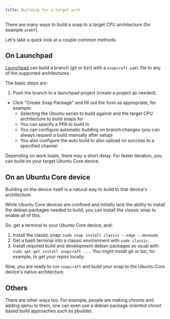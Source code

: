 ```yaml
---
title: Building for a target arch
---
```


There are many ways to build a snap to a target CPU architecture (for example `armhf`).

Let's take a quick look at a couple common methods.

## On Launchpad

[Launchpad](http://launchpad.net) can build a branch (git or bzr) with a `snapcraft.yaml` file to any of the supported architectures. 

The basic steps are:

 1. Push the branch to a launchpad project (create a project as needed).
 * Click "Create Snap Package" and fill out the form as appropriate, for example:
   * Selecting the Ubuntu series to build against and the target CPU architecture to build snaps for
   * You can specify a PPA to build in
   * You can configure automatic building on branch changes (you can always request a build manually after setup)
   * You also configure the auto build to also upload on success to a specified channel

Depending on work loads, there may a short delay. For faster iteration, you can build on your target Ubuntu Core device.

## On an Ubuntu Core device 

Building on the device itself is a natural way to build to that device's architecture.

While Ubuntu Core devices are confined and initially lack the ability to install the debian packages needed to build, you can install the classic snap to enable all of this.

So, get a terminal to your Ubuntu Core device, and:

1. Install the classic snap: `sudo snap install classic --edge --devmode`.
1. Get a bash terminal into a classic environment with `sudo classic`.
1. Install required build and development debian packages as usual with `sudo apt-get install snapcraft ...`. You might install git or bzr, for example, to get your repos locally.

Now, you are ready to run `snapcraft` and build your snap to the Ubuntu Core device's native architecture.

## Others

There are other ways too. For example, people are making chroots and adding qemu to them, one can even use a debian package oriented chroot based build approaches such as pbuilder.
